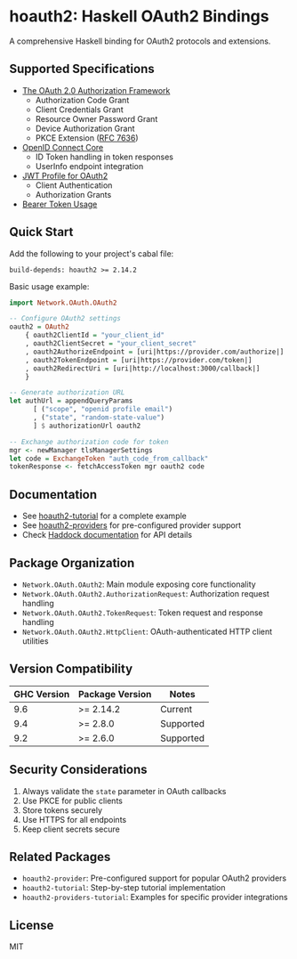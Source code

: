 # hoauth2: Haskell OAuth2 Bindings

A comprehensive Haskell binding for OAuth2 protocols and extensions.

## Supported Specifications

* [The OAuth 2.0 Authorization Framework](https://datatracker.ietf.org/doc/html/rfc6749)
    - Authorization Code Grant
    - Client Credentials Grant
    - Resource Owner Password Grant
    - Device Authorization Grant
    - PKCE Extension ([RFC 7636](https://datatracker.ietf.org/doc/html/rfc7636))
* [OpenID Connect Core](https://openid.net/specs/openid-connect-core-1_0.html)
    - ID Token handling in token responses
    - UserInfo endpoint integration
* [JWT Profile for OAuth2](https://www.rfc-editor.org/rfc/rfc7523.html)
    - Client Authentication
    - Authorization Grants
* [Bearer Token Usage](https://www.rfc-editor.org/rfc/rfc6750)

## Quick Start

Add the following to your project's cabal file:
```cabal
build-depends: hoauth2 >= 2.14.2
```

Basic usage example:
```haskell
import Network.OAuth.OAuth2

-- Configure OAuth2 settings
oauth2 = OAuth2 
    { oauth2ClientId = "your_client_id"
    , oauth2ClientSecret = "your_client_secret"
    , oauth2AuthorizeEndpoint = [uri|https://provider.com/authorize|]
    , oauth2TokenEndpoint = [uri|https://provider.com/token|]
    , oauth2RedirectUri = [uri|http://localhost:3000/callback|]
    }

-- Generate authorization URL
let authUrl = appendQueryParams 
      [ ("scope", "openid profile email")
      , ("state", "random-state-value")
      ] $ authorizationUrl oauth2

-- Exchange authorization code for token
mgr <- newManager tlsManagerSettings
let code = ExchangeToken "auth_code_from_callback"
tokenResponse <- fetchAccessToken mgr oauth2 code
```

## Documentation

* See [hoauth2-tutorial](./hoauth2-tutorial) for a complete example
* See [hoauth2-providers](./hoauth2-providers) for pre-configured provider support
* Check [Haddock documentation](https://hackage.haskell.org/package/hoauth2) for API details

## Package Organization

* `Network.OAuth.OAuth2`: Main module exposing core functionality
* `Network.OAuth.OAuth2.AuthorizationRequest`: Authorization request handling
* `Network.OAuth.OAuth2.TokenRequest`: Token request and response handling
* `Network.OAuth.OAuth2.HttpClient`: OAuth-authenticated HTTP client utilities

## Version Compatibility

| GHC Version | Package Version | Notes |
|------------|-----------------|-------|
| 9.6        | >= 2.14.2      | Current |
| 9.4        | >= 2.8.0       | Supported |
| 9.2        | >= 2.6.0       | Supported |

## Security Considerations

1. Always validate the `state` parameter in OAuth callbacks
2. Use PKCE for public clients
3. Store tokens securely
4. Use HTTPS for all endpoints
5. Keep client secrets secure

## Related Packages

* `hoauth2-provider`: Pre-configured support for popular OAuth2 providers
* `hoauth2-tutorial`: Step-by-step tutorial implementation
* `hoauth2-providers-tutorial`: Examples for specific provider integrations

## License

MIT
